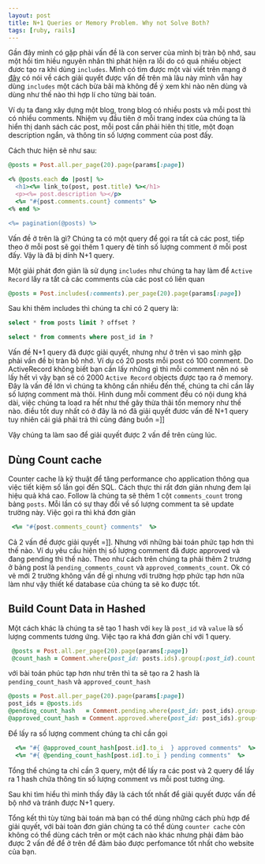 ```yaml
---
layout: post
title: N+1 Queries or Memory Problem. Why not Solve Both?
tags: [ruby, rails]
---
```


Gần đây mình có gặp phải vấn đề là con server của mình bị tràn bộ nhớ, sau một hồi tìm hiều nguyên nhân thì phát hiện ra lỗi do có quá nhiều object đươc tạo ra khi dùng `includes`. Mình có tìm được một vài viết trên mạng ở [đây](https://blog.heroku.com/solving-n-plus-one-queries) có nói về cách giải quyết được vấn đề trên mà lâu này mình vẫn hay dùng `includes` một cách bừa bãi mà không để ý xem khi nào nên dùng và dùng như thế nào thì hợp lí cho từng bài toán.

Ví dụ ta đang xây dựng một blog, trong blog có nhiều posts và mỗi post thì có nhiều comments. Nhiệm vụ đầu tiên ở mỗi trang index của chúng ta là hiển thị danh sách các post, mỗi post cần phải hiên thị title, một đoạn description ngắn, và thông tin số lượng comment của post đấy.

Cách thưc hiện sẽ như sau:
```ruby
@posts = Post.all.per_page(20).page(params[:page])
```

```ruby
<% @posts.each do |post| %>
  <h1><%= link_to(post, post.title) %></h1>
  <p><%= post.description %></p>
  <%= "#{post.comments.count} comments" %>
<% end %>

<%= pagination(@posts) %>
```

Vấn đề ở trên là gì? Chúng ta có một query để gọi ra tất cả các post, tiếp theo ở mỗi post sẽ gọi thêm 1 query đẻ tính số lượng comment ở mỗi post đấy. Vậy là đã bị dính N+1 query.

Một giải phát đơn giản là sử dụng `includes` như chúng ta hay làm để  `Active Record` lấy ra tất cả các comments của các post có liên quan

```ruby
@posts = Post.includes(:comments).per_page(20).page(params[:page])
```

Sau khi thêm includes thì chúng ta chỉ có 2 query là:

```sql
select * from posts limit ? offset ?
```

```sql
select * from comments where post_id in ?
```

Vấn đề N+1 query đã được giải quyết, nhưng như ở trên vì sao mình gặp phải vấn đề bị tràn bộ nhớ. Ví dụ có 20 posts mỗi post có 100 comment. Do ActiveRecord không biết bạn cần lấy những gì thì mỗi comment nên nó sẽ lấy hết vì vậy bạn sẽ có 2000 `Active Record` objects được tạo ra ở memory. Đây là vấn đề lớn vì chúng ta không cần nhiều đến thế, chúng ta chỉ cần lấy số lượng comment mà thôi. Hình dung mỗi comment đều có nội dung khá dài, việc chúng ta load ra hết như thế gây thừa thãi tốn memory như thế nào. điều tốt duy nhất có ở đây là nó đã giải quyết đươc vấn đề N+1 query tuy nhiên cái giá phải trả thì cũng đáng buồn =]]

Vậy chúng ta làm sao để giải quyết được 2 vấn đề trên cùng lúc.

## Dùng Count cache ##

Counter cache là kỹ thuật để tăng performance cho application thông qua việc tiết kiệm số lần gọi đến SQL.
Cách thực thi rất đơn giản nhưng đem lại hiệu quả khá cao. Follow là chúng ta sẽ thêm 1 cột `comments_count` trong bảng `posts`. Mỗi lần có sự thay đổi về số lượng comment ta sẽ update trường này. Việc gọi ra thì khá đơn giản

```ruby
 <%= "#{post.comments_count} comments"  %>
```

Cả 2 vấn đề được giải quyết =]]. Nhưng với những bài toán phức tạp hơn thì thế nào. Ví dụ yêu cầu hiện thị số lượng comment đã được approved và đang pending thì thế nào. Theo như cách trên chúng ta phải thêm 2 trương ở bảng post là `pending_comments_count` và `approved_comments_count`. Ok có vẻ mới 2 trường không vấn đề gì nhưng với trường hợp phức tạp hơn nữa làm như vậy thiết kế database của chúng ta sẽ ko được tốt.

## Build Count Data in Hashed ##

Một cách khác là chúng ta sẽ tạo 1 hash với `key` là `post_id` và `value` là số lượng comments tương ứng. Việc tạo ra khá đơn giản chỉ với 1 query.

```ruby
 @posts = Post.all.per_page(20).page(params[:page])
 @count_hash = Comment.where(post_id: posts.ids).group(:post_id).count
```

với bài toán phúc tạp hơn như trên thì ta sẽ tạo ra 2 hash là `pending_count_hash` và `approved_count_hash`

```ruby
@posts = Post.all.per_page(20).page(params[:page])
post_ids = @posts.ids
@pending_count_hash   = Comment.pending.where(post_id: post_ids).group(:post_id).count
@approved_count_hash = Comment.approved.where(post_id: post_ids).group(:post_id).count
```

Để lấy ra số lượng comment chúng ta chỉ cần gọi

```ruby
  <%= "#{ @approved_count_hash[post.id].to_i  } approved comments"  %>
  <%= "#{ @pending_count_hash[post.id].to_i } pending comments"  %>
```

Tổng thể chúng ta chỉ cần 3 query, một để lấy ra các post và 2 query để lấy ra 1 hash chứa thông tin số lượng comment vs mỗi post tương ứng.

Sau khi tìm hiểu thì mình thấy đây là cách tốt nhất để giải quyết được vấn đề bộ nhớ và tránh được N+1 query.

Tổng kết thì tùy từng bài toán mà bạn có thể dùng những cách phù hợp để giải quyết, với bài toàn đơn giản chúng ta có thể dùng `counter cache` còn không có thể dùng cách trên or một cách nào khác nhưng phải đảm bảo được 2 vấn đề để ở trên để đảm bảo được perfomance tốt nhất cho website của bạn.

